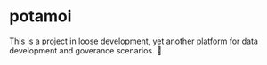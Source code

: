 # potamoi



This is a project in loose development, yet another platform for data development and goverance scenarios. 🥲
